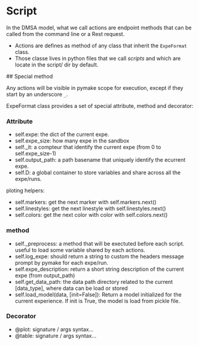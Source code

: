 
# Script

In the DMSA model, what we call actions are endpoint methods that can be called from the command line or a Rest request.

* Actions are defines as method of any class that inherit the `ExpeFormat` class.
* Those classe lives in python files that we call *scripts* and which are locate in the script/ dir by default.

## Special method

Any actions will be visible in pymake scope for execution, except if they start by an underscore `_`.

ExpeFormat class provides a set of special attribute, method and decorator:

### Attribute
* self.expe: the dict of the current expe.
* self.expe_size: how many expe in the sandbox
* self.\_it: a compteur that identify the current expe (from 0 to self.expe_size-1)
* self.output_path: a path basename that uniquely identify the ecurrent expe.
* self.D: a global container to store variables and share across all the expe/runs.

ploting helpers:
* self.markers: get the next marker with self.markers.next()
* self.linestyles: get the next linestyle with self.linestyles.next()
* self.colors: get the next color with color with self.colors.next()

### method
* self.\_preprocess: a method that will be exectuted before each script. useful to load some variable shared by each actions.
* self.log_expe: should return a string to custom the headers message prompt by pymake for each expe/run.
* self.expe_description: return a short string description of the current expe (from output_path)
* self.get_data_path: the data path directory related to the current [data_type], where data can be load or stored 
* self.load_model(data, [init=False]): Return a model initialized for the current experience. If init is True, the model is load from pickle file.


### Decorator
* @plot: signature / args syntax...
* @table: signature / args syntax...



